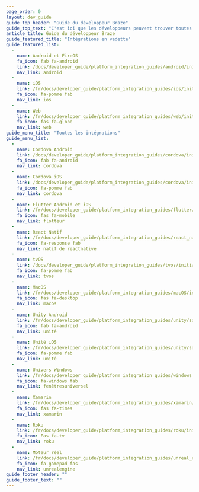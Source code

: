 ```yaml
---
page_order: 0
layout: dev_guide
guide_top_header: "Guide du développeur Braze"
guide_top_text: "C'est ici que les développeurs peuvent trouver toutes les intégrations disponibles avec Braze. Vous pouvez également utiliser le <a href='/docs/api/basics/'>Guide de l'API REST</a>."
article_title: Guide du développeur Braze
guide_featured_title: "Intégrations en vedette"
guide_featured_list:
  - 
    name: Android et FireOS
    fa_icon: fab fa-android
    link: /docs/developer_guide/platform_integration_guides/android/initial_sdk_setup/android_sdk_integration/
    nav_link: android
  - 
    name: iOS
    link: /fr/docs/developer_guide/platform_integration_guides/ios/initial_sdk_setup/overview/
    fa_icon: fa-pomme fab
    nav_link: ios
  - 
    name: Web
    link: /fr/docs/developer_guide/platform_integration_guides/web/initial_sdk_setup/
    fa_icon: fas fa-globe
    nav_link: web
guide_menu_title: "Toutes les intégrations"
guide_menu_list:
  - 
    name: Cordova Android
    link: /docs/developer_guide/platform_integration_guides/cordova/initial_sdk_setup/android/
    fa_icon: fab fa-android
    nav_link: cordova
  - 
    name: Cordova iOS
    link: /docs/developer_guide/platform_integration_guides/cordova/initial_sdk_setup/ios/
    fa_icon: fa-pomme fab
    nav_link: cordova
  - 
    name: Flutter Android et iOS
    link: /fr/docs/developer_guide/platform_integration_guides/flutter/preview/
    fa_icon: fas fa-mobile
    nav_link: flotteur
  - 
    name: React Natif
    link: /fr/docs/developer_guide/platform_integration_guides/react_native/react_sdk_setup/
    fa_icon: fa-response fab
    nav_link: natif de reactnative
  - 
    name: tvOS
    link: /docs/developer_guide/platform_integration_guides/tvos/initial_sdk_setup/
    fa_icon: fa-pomme fab
    nav_link: tvos
  - 
    name: MacOS
    link: /fr/docs/developer_guide/platform_integration_guides/macOS/initial_sdk_setup/
    fa_icon: fas fa-desktop
    nav_link: macos
  - 
    name: Unity Android
    link: /fr/docs/developer_guide/platform_integration_guides/unity/sdk_integration/android/
    fa_icon: fab fa-android
    nav_link: unité
  - 
    name: Unité iOS
    link: /fr/docs/developer_guide/platform_integration_guides/unity/sdk_integration/ios/
    fa_icon: fa-pomme fab
    nav_link: unité
  - 
    name: Univers Windows
    link: /fr/docs/developer_guide/platform_integration_guides/windows_universal/initial_sdk_setup/
    fa_icon: fa-windows fab
    nav_link: fenêtresuniversel
  - 
    name: Xamarin
    link: /fr/docs/developer_guide/platform_integration_guides/xamarin/initial_sdk_setup/
    fa_icon: fas fa-times
    nav_link: xamarin
  - 
    name: Roku
    link: /fr/docs/developer_guide/platform_integration_guides/roku/initial_sdk_setup/
    fa_icon: Fas fa-tv
    nav_link: roku
  - 
    name: Moteur réel
    link: /fr/docs/developer_guide/platform_integration_guides/unreal_engine/initial_sdk_setup/
    fa_icon: fa-gamepad fas
    nav_link: unrealengine
guide_footer_header: ""
guide_footer_text: ""
---
```


